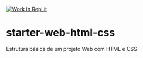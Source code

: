[![Work in Repl.it](https://classroom.github.com/assets/work-in-replit-14baed9a392b3a25080506f3b7b6d57f295ec2978f6f33ec97e36a161684cbe9.svg)](https://classroom.github.com/online_ide?assignment_repo_id=4917912&assignment_repo_type=AssignmentRepo)
# starter-web-html-css
Estrutura básica de um projeto Web com HTML e CSS
